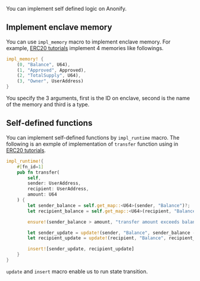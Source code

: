 
You can implement self defined logic on Anonify.

## Implement enclave memory

You can use `impl_memory` macro to implement enclave memory.
For example, [ERC20 tutorials](https://layerxcom.github.io/anonify-book-en/Tutorials/ERC20/transfer/) implement 4 memories like followings.

```rust
impl_memory! {
    (0, "Balance", U64),
    (1, "Approved", Approved),
    (2, "TotalSupply", U64),
    (3, "Owner", UserAddress)
}
```

You specify the 3 arguments, first is the ID on enclave, second is the name of the memory and third is a type.

## Self-defined functions

You can implement self-defined functions by `impl_runtime` macro.
The following is an exmple of implementation of `transfer` function using in [ERC20 tutorials](https://layerxcom.github.io/anonify-book-en/Tutorials/ERC20/transfer/).


```rust
impl_runtime!{
    #[fn_id=1]
    pub fn transfer(
        self,
        sender: UserAddress,
        recipient: UserAddress,
        amount: U64
    ) {
        let sender_balance = self.get_map::<U64>(sender, "Balance")?;
        let recipient_balance = self.get_map::<U64>(recipient, "Balance")?;

        ensure!(sender_balance > amount, "transfer amount exceeds balance.");

        let sender_update = update!(sender, "Balance", sender_balance - amount);
        let recipient_update = update!(recipient, "Balance", recipient_balance + amount);

        insert![sender_update, recipient_update]
    }
}
```

`update` and `insert` macro enable us to run state transition.
